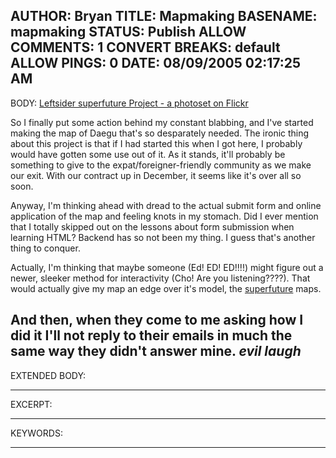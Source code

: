 AUTHOR: Bryan
TITLE: Mapmaking
BASENAME: mapmaking
STATUS: Publish
ALLOW COMMENTS: 1
CONVERT BREAKS: __default__
ALLOW PINGS: 0
DATE: 08/09/2005 02:17:25 AM
-----
BODY:
<a title="Leftsider superfuture Project - a photoset on Flickr" href="http://www.flickr.com/photos/leftsider/sets/719205/">Leftsider superfuture Project - a photoset on Flickr</a>

So I finally put some action behind my constant blabbing, and I've started making the map of Daegu that's so desparately needed. The ironic thing about this project is that if I had started this when I got here, I probably would have gotten some use out of it. As it stands, it'll probably be something to give to the expat/foreigner-friendly community as we make our exit. With our contract up in December, it seems like it's over all so soon.

Anyway, I'm thinking ahead with dread to the actual submit form and online application of the map and feeling knots in my stomach. Did I ever mention that I totally skipped out on the lessons about form submission when learning HTML? Backend has so not been my thing. I guess that's another thing to  conquer.

Actually, I'm thinking that maybe someone (Ed! ED! ED!!!!) might figure out a newer, sleeker method for interactivity (Cho! Are you listening????). That would actually give my map an edge over it's model, the <a href="http://www.superfuture.com">superfuture</a> maps.

And then, when they come to me asking how I did it I'll not reply to their emails in much the same way they didn't answer mine. *evil laugh*
-----
EXTENDED BODY:

-----
EXCERPT:

-----
KEYWORDS:

-----



